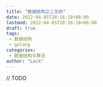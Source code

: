```yaml
---
title: "数据结构之二叉树"
date: 2022-04-05T20:16:18+08:00
lastmod: 2022-04-05T20:16:18+08:00
draft: true
tags: 
 - 数据结构
 - golang
categories: 
 - 数据结构与算法
author: "Lack"
---
```


<!--more-->
// TODO